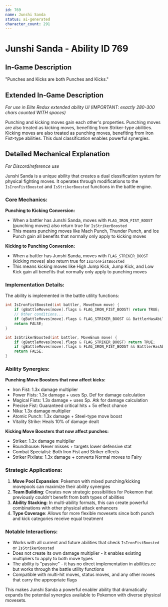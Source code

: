 ```yaml
---
id: 769
name: Junshi Sanda
status: ai-generated
character_count: 291
---
```


# Junshi Sanda - Ability ID 769

## In-Game Description
"Punches and Kicks are both Punches and Kicks."

## Extended In-Game Description
*For use in Elite Redux extended ability UI (IMPORTANT: exactly 280-300 chars counted WITH spaces)*

Punching and kicking moves gain each other's properties. Punching moves are also treated as kicking moves, benefiting from Striker-type abilities. Kicking moves are also treated as punching moves, benefiting from Iron Fist-type abilities. This dual classification enables powerful synergies.

## Detailed Mechanical Explanation
*For Discord/reference use*

Junshi Sanda is a unique ability that creates a dual classification system for physical fighting moves. It operates through modifications to the `IsIronFistBoosted` and `IsStrikerBoosted` functions in the battle engine.

### Core Mechanics:

**Punching to Kicking Conversion:**
- When a battler has Junshi Sanda, moves with `FLAG_IRON_FIST_BOOST` (punching moves) also return true for `IsStrikerBoosted`
- This means punching moves like Mach Punch, Thunder Punch, and Ice Punch gain all benefits that normally only apply to kicking moves

**Kicking to Punching Conversion:**
- When a battler has Junshi Sanda, moves with `FLAG_STRIKER_BOOST` (kicking moves) also return true for `IsIronFistBoosted`
- This means kicking moves like High Jump Kick, Jump Kick, and Low Kick gain all benefits that normally only apply to punching moves

### Implementation Details:

The ability is implemented in the battle utility functions:

```c
int IsIronFistBoosted(int battler, MoveEnum move) {
    if (gBattleMoves[move].flags & FLAG_IRON_FIST_BOOST) return TRUE;
    // Other conditions...
    if (gBattleMoves[move].flags & FLAG_STRIKER_BOOST && BattlerHasAbility(battler, ABILITY_JUNSHI_SANDA, FALSE)) return TRUE;
    return FALSE;
}

int IsStrikerBoosted(int battler, MoveEnum move) {
    if (gBattleMoves[move].flags & FLAG_STRIKER_BOOST) return TRUE;
    if (gBattleMoves[move].flags & FLAG_IRON_FIST_BOOST && BattlerHasAbility(battler, ABILITY_JUNSHI_SANDA, FALSE)) return TRUE;
    return FALSE;
}
```

### Ability Synergies:

**Punching Move Boosters that now affect kicks:**
- Iron Fist: 1.3x damage multiplier
- Power Fists: 1.3x damage + uses Sp. Def for damage calculation
- Magical Fists: 1.3x damage + uses Sp. Atk for damage calculation
- Precise Fist: Guaranteed critical hits + 5x effect chance
- Nika: 1.3x damage multiplier
- Atomic Punch: 1.3x damage + Steel-type move boost
- Vitality Strike: Heals 10% of damage dealt

**Kicking Move Boosters that now affect punches:**
- Striker: 1.3x damage multiplier
- Roundhouse: Never misses + targets lower defensive stat
- Combat Specialist: Both Iron Fist and Striker effects
- Striker Pixilate: 1.3x damage + converts Normal moves to Fairy

### Strategic Applications:

1. **Move Pool Expansion**: Pokemon with mixed punching/kicking movepools can maximize their ability synergies
2. **Team Building**: Creates new strategic possibilities for Pokemon that previously couldn't benefit from both types of abilities
3. **Ability Stacking**: In multi-ability formats, this can create powerful combinations with other physical attack enhancers
4. **Type Coverage**: Allows for more flexible movesets since both punch and kick categories receive equal treatment

### Notable Interactions:

- Works with all current and future abilities that check `IsIronFistBoosted` or `IsStrikerBoosted`
- Does not create its own damage multiplier - it enables existing multipliers to apply to both move types
- The ability is "passive" - it has no direct implementation in abilities.cc but works through the battle utility functions
- Compatible with multi-hit moves, status moves, and any other moves that carry the appropriate flags

This makes Junshi Sanda a powerful enabler ability that dramatically expands the potential synergies available to Pokemon with diverse physical movesets.